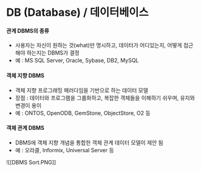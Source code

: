 
# DB (Database) / 데이터베이스

#### 관계 DBMS의 종류
- 사용자는 자신이 원하는 것(what)만 명시하고, 데이터가 어디있는지, 어떻게 접근해야 하는지는 DBMS가 결정
- 예 : MS SQL Server, Oracle, Sybase, DB2, MySQL

#### 객체 지향 DBMS
- 객체 지향 프로그래밍 패러다임을 기반으로 하는 데이터 모델
- 장점 : 데이터와 프로그램을 그룹화하고, 복잡한 객체들을 이해하기 쉬우며, 유지와 변경이 용이
- 예 : ONTOS, OpenODB, GemStone, ObjectStore, O2 등

#### 객체 관계 DBMS
- DBMS에 객체 지향 개념을 통합한 객체 관계 데이터 모델이 제안 됨
- 예 : 오라클, Informix, Universal Server 등


![[DBMS Sort.PNG]]
